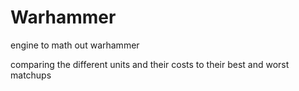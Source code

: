 # Warhammer
engine to math out warhammer


comparing the different units and their costs to their best and worst matchups